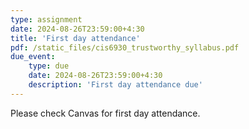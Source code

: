 ```yaml
---
type: assignment
date: 2024-08-26T23:59:00+4:30
title: 'First day attendance'
pdf: /static_files/cis6930_trustworthy_syllabus.pdf
due_event: 
    type: due
    date: 2024-08-26T23:59:00+4:30
    description: 'First day attendance due'
---
```

Please check Canvas for first day attendance.
